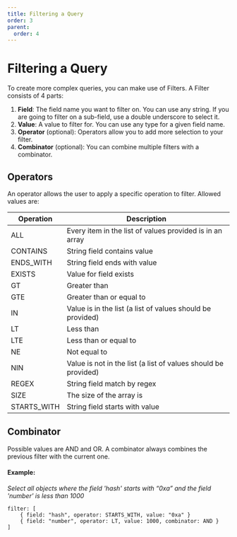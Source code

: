 ```yaml
---
title: Filtering a Query
order: 3
parent:
  order: 4
---
```


# Filtering a Query

To create more complex queries, you can make use of Filters. A Filter consists of 4 parts:

1. **Field**: The field name you want to filter on. You can use any string. If you are going to filter on a sub-field, use a double underscore to select it.
2. **Value**: A value to filter for. You can use any type for a given field name.
3. **Operator** (optional): Operators allow you to add more selection to your filter.
4. **Combinator** (optional): You can combine multiple filters with a combinator.

## Operators

An operator allows the user to apply a specific operation to filter. Allowed values are:

| Operation   | Description                                                    |
| ----------- | -------------------------------------------------------------- |
| ALL         | Every item in the list of values provided is in an array       |
| CONTAINS    | String field contains value                                    |
| ENDS_WITH   | String field ends with value                                   |
| EXISTS      | Value for field exists                                         |
| GT          | Greater than                                                   |
| GTE         | Greater than or equal to                                       |
| IN          | Value is in the list (a list of values should be provided)     |
| LT          | Less than                                                      |
| LTE         | Less than or equal to                                          |
| NE          | Not equal to                                                   |
| NIN         | Value is not in the list (a list of values should be provided) |
| REGEX       | String field match by regex                                    |
| SIZE        | The size of the array is                                       |
| STARTS_WITH | String field starts with value                                 |

## Combinator

Possible values are AND and OR. A combinator always combines the previous filter with the current one.

#### Example:

_Select all objects where the field 'hash' starts with “0xa” and the field 'number' is less than 1000_

```
filter: [
    { field: "hash", operator: STARTS_WITH, value: "0xa" }
    { field: "number", operator: LT, value: 1000, combinator: AND }
]
```
